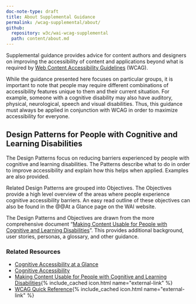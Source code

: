```yaml
--- 
doc-note-type: draft
title: About Supplemental Guidance
permalink: /wcag-supplemental/about/
github: 
  repository: w3c/wai-wcag-supplemental
  path: content/about.md
---
```


Supplemental guidance provides advice for content authors and designers on improving the accessibility of content and applications beyond what is required by [Web Content Accessibility Guidelines](https://www.w3.org/WAI/standards-guidelines/wcag/) (WCAG).

While the guidance presented here focuses on particular groups, it is important to note that people may require different combinations of accessibility features unique to them and their current situation. For example, someone with a cognitive disability may also have auditory, physical, neurological, speech and visual disabilities. Thus, this guidance must always be applied in conjunction with WCAG in order to maximize accessibility for everyone.

## Design Patterns for People with Cognitive and Learning Disabilities

The Design Patterns focus on reducing barriers experienced by people with cognitive and learning disabilities. The Patterns describe what to do in order to improve accessibility and explain how this helps when applied. Examples are also provided.

Related Design Patterns are grouped into Objectives. The Objectives provide a high level overview of the areas where people experience cognitive accessibility barriers. An easy read outline of these objectives can also be found in the @@At a Glance page on the WAI website.

The Design Patterns and Objectives are drawn from the more comprehensive document “[Making Content Usable for People with Cognitive and Learning Disabilities](https://www.w3.org/TR/coga-usable/)”. This provides additional background, user stories, personas, a glossary, and other guidance.

### Related Resources

- [Cognitive Accessibility at a Glance](coga-patterns-glance)
- [Cognitive Accessibility](https://www.w3.org/WAI/cognitive/)
- [Making Content Usable for People with Cognitive and Learning Disabilities](https://www.w3.org/TR/coga-usable){% include_cached icon.html name="external-link" %}
- [WCAG Quick Reference](https://www.w3.org/WAI/WCAG21/quickref/?versions=2.1){% include_cached icon.html name="external-link" %}

